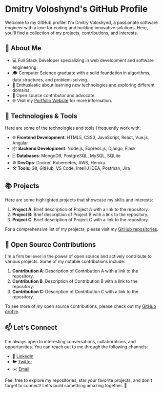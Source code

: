 # Dmitry Voloshynd's GitHub Profile

Welcome to my GitHub profile! I'm Dmitry Voloshynd, a passionate software engineer with a love for coding and building innovative solutions. Here, you'll find a collection of my projects, contributions, and interests.

## 🚀 About Me

- 💻 Full Stack Developer specializing in web development and software engineering.
- 🎓 Computer Science graduate with a solid foundation in algorithms, data structures, and problem-solving.
- 🌟 Enthusiastic about learning new technologies and exploring different domains.
- 📝 Open source contributor and advocate.
- 🌐 Visit my [Portfolio Website](https://dmitryvoloshynd.com) for more information.

## 🔧 Technologies & Tools

Here are some of the technologies and tools I frequently work with:

- 🌐 **Frontend Development**: HTML5, CSS3, JavaScript, React, Vue.js, Angular
- 📦 **Backend Development**: Node.js, Express.js, Django, Flask
- 🗄️ **Databases**: MongoDB, PostgreSQL, MySQL, SQLite
- ⚙️ **DevOps**: Docker, Kubernetes, AWS, Heroku
- 🛠️ **Tools**: Git, GitHub, VS Code, IntelliJ IDEA, Postman, Jira

## 📚 Projects

Here are some highlighted projects that showcase my skills and interests:

1. **Project A**: Brief description of Project A with a link to the repository.
2. **Project B**: Brief description of Project B with a link to the repository.
3. **Project C**: Brief description of Project C with a link to the repository.

For a comprehensive list of my projects, please visit my [GitHub repositories](https://github.com/voloshyndmitry?tab=repositories).

## 🌟 Open Source Contributions

I'm a firm believer in the power of open source and actively contribute to various projects. Some of my notable contributions include:

1. **Contribution A**: Description of Contribution A with a link to the repository.
2. **Contribution B**: Description of Contribution B with a link to the repository.
3. **Contribution C**: Description of Contribution C with a link to the repository.

To see more of my open source contributions, please check out my [GitHub profile](https://github.com/voloshyndmitry).

## 📫 Let's Connect

I'm always open to interesting conversations, collaborations, and opportunities. You can reach out to me through the following channels:

- 💼 [LinkedIn](https://www.linkedin.com/in/dmitryvoloshynd/)
- 🐦 [Twitter](https://twitter.com/dmitryvoloshynd)
- ✉️ [Email](mailto:your.email@example.com)

Feel free to explore my repositories, star your favorite projects, and don't forget to connect! Let's build something amazing together. 🌟
